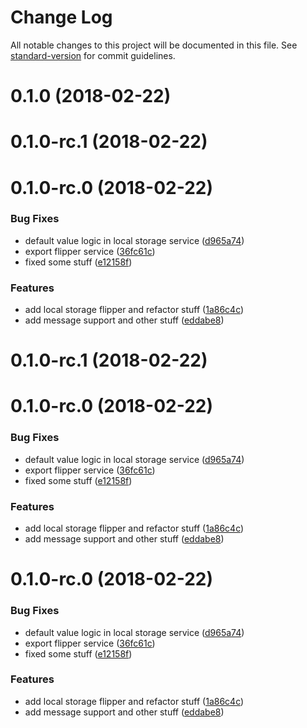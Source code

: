 # Change Log

All notable changes to this project will be documented in this file. See [standard-version](https://github.com/conventional-changelog/standard-version) for commit guidelines.

<a name="0.1.0"></a>
# 0.1.0 (2018-02-22)



<a name="0.1.0-rc.1"></a>
# 0.1.0-rc.1 (2018-02-22)



<a name="0.1.0-rc.0"></a>
# 0.1.0-rc.0 (2018-02-22)


### Bug Fixes

* default value logic in local storage service ([d965a74](https://github.com/ike18t/flipadelphia/commit/d965a74))
* export flipper service ([36fc61c](https://github.com/ike18t/flipadelphia/commit/36fc61c))
* fixed some stuff ([e12158f](https://github.com/ike18t/flipadelphia/commit/e12158f))


### Features

* add local storage flipper and refactor stuff ([1a86c4c](https://github.com/ike18t/flipadelphia/commit/1a86c4c))
* add message support and other stuff ([eddabe8](https://github.com/ike18t/flipadelphia/commit/eddabe8))



<a name="0.1.0-rc.1"></a>
# 0.1.0-rc.1 (2018-02-22)



<a name="0.1.0-rc.0"></a>
# 0.1.0-rc.0 (2018-02-22)


### Bug Fixes

* default value logic in local storage service ([d965a74](https://github.com/ike18t/flipadelphia/commit/d965a74))
* export flipper service ([36fc61c](https://github.com/ike18t/flipadelphia/commit/36fc61c))
* fixed some stuff ([e12158f](https://github.com/ike18t/flipadelphia/commit/e12158f))


### Features

* add local storage flipper and refactor stuff ([1a86c4c](https://github.com/ike18t/flipadelphia/commit/1a86c4c))
* add message support and other stuff ([eddabe8](https://github.com/ike18t/flipadelphia/commit/eddabe8))



<a name="0.1.0-rc.0"></a>
# 0.1.0-rc.0 (2018-02-22)


### Bug Fixes

* default value logic in local storage service ([d965a74](https://github.com/ike18t/flipadelphia/commit/d965a74))
* export flipper service ([36fc61c](https://github.com/ike18t/flipadelphia/commit/36fc61c))
* fixed some stuff ([e12158f](https://github.com/ike18t/flipadelphia/commit/e12158f))


### Features

* add local storage flipper and refactor stuff ([1a86c4c](https://github.com/ike18t/flipadelphia/commit/1a86c4c))
* add message support and other stuff ([eddabe8](https://github.com/ike18t/flipadelphia/commit/eddabe8))
